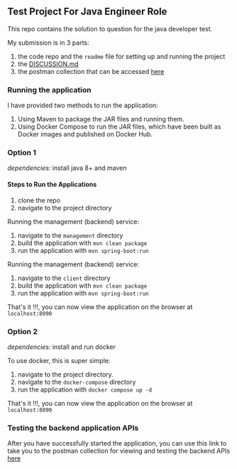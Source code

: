 ## Test Project For Java Engineer Role

This repo contains the solution to question for the java developer test.

My submission is in 3 parts:
1. the code repo and the `readme` file for setting up and running the project
2. the [DISCUSSION.md](https://github.com/Oluwatodimu/book-catalogue/blob/main/DISCUSSION.md)
3. the postman collection that can be accessed [here](https://www.postman.com/lively-firefly-891824/todimu-workspace/collection/b8na2b2/payu-management-api?action=share&creator=18629385)

### Running the application
I have provided two methods to run the application:

1. Using Maven to package the JAR files and running them.
2. Using Docker Compose to run the JAR files, which have been built as Docker images and published on Docker Hub.

### Option 1

*dependencies:* install java 8+ and maven

#### Steps to Run the Applications
1. clone the repo
2. navigate to the project directory

Running the management (backend) service:
1. navigate to the `management` directory
2. build the application with `mvn clean package`
3. run the application with `mvn spring-boot:run`

Running the management (backend) service:
1. navigate to the `client` directory
2. build the application with `mvn clean package`
3. run the application with `mvn spring-boot:run`

That's it !!!, you can now view the application on the browser at `localhost:8090`

### Option 2

*dependencies:* install and run docker

To use docker, this is super simple:
1. navigate to the project directory.
2. navigate to the `docker-compose` directory
3. run the application with `docker compose up -d`

That's it !!!, you can now view the application on the browser at `localhost:8090`



### Testing the backend application APIs
After you have successfully started the application, you can use this link to take you to the postman collection for viewing and testing the backend APIs
[here](https://www.postman.com/lively-firefly-891824/todimu-workspace/collection/b8na2b2/payu-management-api?action=share&creator=18629385)


